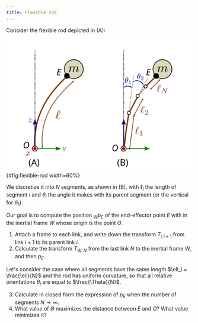 ```yaml
---
title: Flexible rod
---
```


Consider the flexible rod depicted in (A):

![Flexible rod and its discretization.](figures/01-flexible-rod.svg){#fig:flexible-rod width=60%}

We discretize it into $N$ segments, as shown in (B), with $\ell_i$ the length of segment $i$ and $\theta_i$ the angle it makes with its parent segment (or the vertical for $\theta_1$).

Our goal is to compute the position ${}_W p_E$ of the end-effector point $E$ with in the inertial frame $W$ whose origin is the point $O$.

1. Attach a frame to each link, and write down the transform $T_{i, i+1}$ from link $i+1$ to its parent link $i$.
2. Calculate the transform $T_{W, N}$ from the last link $N$ to the inertial frame $W$, and then $p_E$.

Let's consider the case where all segments have the same length $\ell_i = \frac{\ell}{N}$ and the rod has uniform curvature, so that all relative orientations $\theta_i$ are equal to $\frac{\Theta}{N}$.

3. Calculate in closed form the expression of $p_E$ when the number of segments $N \to \infty$.
4. What value of $\Theta$ maximizes the distance between $E$ and $O$? What value minimizes it?
